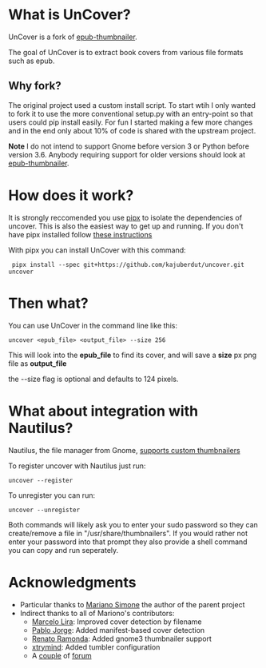 # What is UnCover?
UnCover is a fork of [epub-thumbnailer](https://github.com/marianosimone/epub-thumbnailer).

The goal of UnCover is to extract book covers from various file formats such as epub.

## Why fork?

The original project used a custom install script. To start wtih I only wanted to fork it to use the more conventional setup.py with an entry-point so that users could pip install easily. For fun I started making a few more changes and in the end only about 10% of code is shared with the upstream project.

**Note** I do not intend to support Gnome before version 3 or Python before version 3.6. Anybody requiring support for older versions should look at [epub-thumbnailer](https://github.com/marianosimone/epub-thumbnailer).

# How does it work?
It is strongly reccomended you use [pipx](https://github.com/pipxproject/pipx) to isolate the dependencies of uncover. This is also the easiest way to get up and running. If you don't have pipx installed follow [these instructions](https://github.com/pipxproject/pipx#install-pipx)

With pipx you can install UnCover with this command:

```
 pipx install --spec git+https://github.com/kajuberdut/uncover.git uncover
```

# Then what?

You can use UnCover in the command line like this:
```
uncover <epub_file> <output_file> --size 256
```

This will look into the **epub_file** to find its cover, and will save a **size** px png file as **output_file**

the --size flag is optional and defaults to 124 pixels.

# What about integration with Nautilus?

Nautilus, the file manager from Gnome, [supports custom thumbnailers](https://developer.gnome.org/integration-guide/stable/thumbnailer.html.en)

To register uncover with Nautilus just run:
```
uncover --register
```

To unregister you can run:
```
uncover --unregister
```

Both commands will likely ask you to enter your sudo password so they can create/remove a file in "/usr/share/thumbnailers". If you would rather not enter your password into that prompt they also provide a shell command you can copy and run seperately.

# Acknowledgments

- Particular thanks to [Mariano Simone](https://github.com/marianosimone) the author of the parent project
- Indirect thanks to all of Mariono's contributors:
    - [Marcelo Lira](https://github.com/setanta): Improved cover detection by filename
    - [Pablo Jorge](https://github.com/pablojorge): Added manifest-based cover detection
    - [Renato Ramonda](https://github.com/renatoram): Added gnome3 thumbnailer support
    - [xtrymind](https://github.com/xtrymind): Added tumbler configuration
    - A [couple](http://ubuntuforums.org/showthread.php?t=278162) of [forum](http://ubuntuforums.org/showthread.php?t=1046678)
